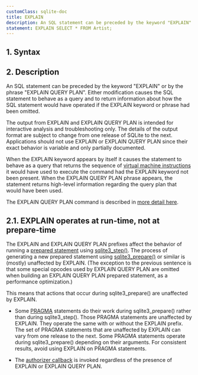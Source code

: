 ```yaml
---
customClass: sqlite-doc
title: EXPLAIN
description: An SQL statement can be preceded by the keyword "EXPLAIN" or by the phrase "EXPLAIN QUERY PLAN".
statement: EXPLAIN SELECT * FROM Artist;
---
```


## 1. Syntax

<!-- do-not-touch-svg-import: 'explain.svg' -->

## 2. Description

An SQL statement can be preceded by the keyword "EXPLAIN" or by the
phrase "EXPLAIN QUERY PLAN". Either modification causes the SQL
statement to behave as a query and to return information about how the
SQL statement would have operated if the EXPLAIN keyword or phrase had
been omitted.

The output from EXPLAIN and EXPLAIN QUERY PLAN is intended for
interactive analysis and troubleshooting only. The details of the output
format are subject to change from one release of SQLite to the next.
Applications should not use EXPLAIN or EXPLAIN QUERY PLAN since their
exact behavior is variable and only partially documented.

When the EXPLAIN keyword appears by itself it causes the statement to
behave as a query that returns the sequence of
<a href="https://www.sqlite.org/opcode.html" target="_blank">virtual
machine instructions</a> it would have used to execute the command had
the EXPLAIN keyword not been present. When the EXPLAIN QUERY PLAN phrase
appears, the statement returns high-level information regarding the
query plan that would have been used.

The EXPLAIN QUERY PLAN command is described in
<a href="https://www.sqlite.org/eqp.html" target="_blank">more detail
here</a>.

## 2.1. EXPLAIN operates at run-time, not at prepare-time

The EXPLAIN and EXPLAIN QUERY PLAN prefixes affect the behavior of
running a <a href="https://www.sqlite.org/c3ref/stmt.html"
target="_blank">prepared statement</a> using
<a href="https://www.sqlite.org/c3ref/step.html"
target="_blank">sqlite3_step()</a>. The process of generating a new
prepared statement using
<a href="https://www.sqlite.org/c3ref/prepare.html"
target="_blank">sqlite3_prepare()</a> or similar is (mostly) unaffected
by EXPLAIN. (The exception to the previous sentence is that some special
opcodes used by EXPLAIN QUERY PLAN are omitted when building an EXPLAIN
QUERY PLAN prepared statement, as a performance optimization.)

This means that actions that occur during sqlite3_prepare() are
unaffected by EXPLAIN.

- Some <a href="https://www.sqlite.org/pragma.html#syntax"
  target="_blank">PRAGMA</a> statements do their work during
  sqlite3_prepare() rather than during sqlite3_step(). Those PRAGMA
  statements are unaffected by EXPLAIN. They operate the same with or
  without the EXPLAIN prefix. The set of PRAGMA statements that are
  unaffected by EXPLAIN can vary from one release to the next. Some
  PRAGMA statements operate during sqlite3_prepare() depending on their
  arguments. For consistent results, avoid using EXPLAIN on PRAGMA
  statements.

- The <a href="https://www.sqlite.org/c3ref/set_authorizer.html"
  target="_blank">authorizer callback</a> is invoked regardless of the
  presence of EXPLAIN or EXPLAIN QUERY PLAN.
